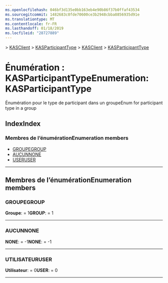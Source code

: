 ```yaml
---
ms.openlocfilehash: 046bf3d135e0bb163eb4e90b86f37b0ffaf43534
ms.sourcegitcommit: 1482683c0fde70600ce3b2948cbba8856935d91e
ms.translationtype: MT
ms.contentlocale: fr-FR
ms.lasthandoff: 01/18/2019
ms.locfileid: "28727889"
---
```

<span data-ttu-id="9e227-101">[](../README.md) > [KASClient](../modules/kasclient.md) > [KASParticipantType](../enums/kasclient.kasparticipanttype.md)</span><span class="sxs-lookup"><span data-stu-id="9e227-101">[](../README.md) > [KASClient](../modules/kasclient.md) > [KASParticipantType](../enums/kasclient.kasparticipanttype.md)</span></span>

# <a name="enumeration-kasparticipanttype"></a><span data-ttu-id="9e227-102">Énumération : KASParticipantType</span><span class="sxs-lookup"><span data-stu-id="9e227-102">Enumeration: KASParticipantType</span></span>

<span data-ttu-id="9e227-103">Énumération pour le type de participant dans un groupe</span><span class="sxs-lookup"><span data-stu-id="9e227-103">Enum for participant type in a group</span></span>
## <a name="index"></a><span data-ttu-id="9e227-104">Index</span><span class="sxs-lookup"><span data-stu-id="9e227-104">Index</span></span>

### <a name="enumeration-members"></a><span data-ttu-id="9e227-105">Membres de l’énumération</span><span class="sxs-lookup"><span data-stu-id="9e227-105">Enumeration members</span></span>

* [<span data-ttu-id="9e227-106">GROUPE</span><span class="sxs-lookup"><span data-stu-id="9e227-106">GROUP</span></span>](kasclient.kasparticipanttype.md#group)
* [<span data-ttu-id="9e227-107">AUCUN</span><span class="sxs-lookup"><span data-stu-id="9e227-107">NONE</span></span>](kasclient.kasparticipanttype.md#none)
* [<span data-ttu-id="9e227-108">USER</span><span class="sxs-lookup"><span data-stu-id="9e227-108">USER</span></span>](kasclient.kasparticipanttype.md#user)

---

## <a name="enumeration-members"></a><span data-ttu-id="9e227-109">Membres de l’énumération</span><span class="sxs-lookup"><span data-stu-id="9e227-109">Enumeration members</span></span>

<a id="group"></a>

###  <a name="group"></a><span data-ttu-id="9e227-110">GROUPE</span><span class="sxs-lookup"><span data-stu-id="9e227-110">GROUP</span></span>

<span data-ttu-id="9e227-111">**Groupe**: = 1</span><span class="sxs-lookup"><span data-stu-id="9e227-111">**GROUP**:  = 1</span></span>

___

<a id="none"></a>

###  <a name="none"></a><span data-ttu-id="9e227-112">AUCUN</span><span class="sxs-lookup"><span data-stu-id="9e227-112">NONE</span></span>

<span data-ttu-id="9e227-113">**NONE**: = -1</span><span class="sxs-lookup"><span data-stu-id="9e227-113">**NONE**:  =  -1</span></span>

___

<a id="user"></a>

###  <a name="user"></a><span data-ttu-id="9e227-114">UTILISATEUR</span><span class="sxs-lookup"><span data-stu-id="9e227-114">USER</span></span>

<span data-ttu-id="9e227-115">**Utilisateur**: = 0</span><span class="sxs-lookup"><span data-stu-id="9e227-115">**USER**:  = 0</span></span>

___

